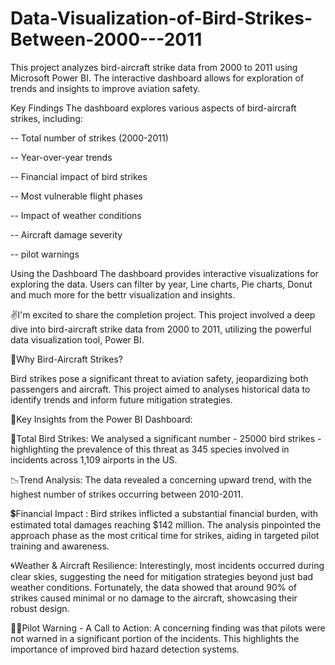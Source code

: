 # Data-Visualization-of-Bird-Strikes-Between-2000---2011
This project analyzes bird-aircraft strike data from 2000 to 2011 using Microsoft Power BI. The interactive dashboard allows for exploration of trends and insights to improve aviation safety.

Key Findings
The dashboard explores various aspects of bird-aircraft strikes, including:

-- Total number of strikes (2000-2011)

-- Year-over-year trends

-- Financial impact of bird strikes

-- Most vulnerable flight phases

-- Impact of weather conditions

-- Aircraft damage severity

-- pilot warnings

Using the Dashboard
The dashboard provides interactive visualizations for exploring the data. Users can filter by year, Line charts, Pie charts, Donut and much more for the bettr visualization and insights.


✌️I'm excited to share the completion project. This project involved a deep dive into bird-aircraft strike data from 2000 to 2011, utilizing the powerful data visualization tool, Power BI.

🤔Why Bird-Aircraft Strikes?

Bird strikes pose a significant threat to aviation safety, jeopardizing both passengers and aircraft. This project aimed to analyses historical data to identify trends and inform future mitigation strategies.


💠Key Insights from the Power BI Dashboard:

🔢Total Bird Strikes: We analysed a significant number - 25000 bird strikes - highlighting the prevalence of this threat as 345 species involved in incidents across 1,109 airports in the US.

📉Trend Analysis: The data revealed a concerning upward trend, with the highest number of strikes occurring between 2010-2011.


💲Financial Impact : Bird strikes inflicted a substantial financial burden, with estimated total damages reaching $142 million. The analysis pinpointed the approach phase as the most critical time for strikes, aiding in targeted pilot training and awareness.


🌀Weather & Aircraft Resilience: Interestingly, most incidents occurred during clear skies, suggesting the need for mitigation strategies beyond just bad weather conditions. Fortunately, the data showed that around 90% of strikes caused minimal or no damage to the aircraft, showcasing their robust design.


👨‍✈️Pilot Warning - A Call to Action: A concerning finding was that pilots were not warned in a significant portion of the incidents. This highlights the importance of improved bird hazard detection systems.
